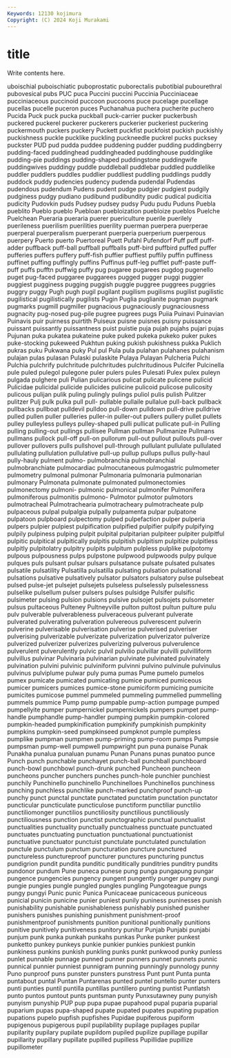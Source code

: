 ```yaml
---
Keywords: 12130 kojimura
Copyright: (C) 2024 Koji Murakami
---
```


# title

Write contents here.



uboischial puboischiatic puboprostatic puborectalis pubotibial pubourethral pubovesical pubs
PUC puca Puccini puccini Puccinia Pucciniaceae pucciniaceous puccinoid puccoon puccoons
puce pucelage pucellage pucellas pucelle puceron puces Puchanahua puchera pucherite
puchero Pucida Puck puck pucka puckball puck-carrier pucker puckerbush puckered
puckerel puckerer puckerers puckerier puckeriest puckering puckermouth puckers puckery Puckett
puckfist puckfoist puckish puckishly puckishness puckle pucklike puckling puckneedle puckrel
pucks pucksey puckster PUD pud pudda puddee puddening pudder pudding
puddingberry pudding-faced puddinghead puddingheaded puddinghouse puddinglike pudding-pie puddings pudding-shaped puddingstone
puddingwife puddingwives puddingy puddle puddleball puddlebar puddled puddlelike puddler puddlers
puddles puddlier puddliest puddling puddlings puddly puddock puddy pudencies pudency
pudenda pudendal Pudendas pudendous pudendum Pudens pudent pudge pudgier pudgiest
pudgily pudginess pudgy pudiano pudibund pudibundity pudic pudical pudicitia pudicity
Pudovkin puds Pudsey pudsey pudsy Pudu pudu Puduns Puebla pueblito
Pueblo pueblo Puebloan puebloization puebloize pueblos Puelche Puelchean Pueraria pueraria
puerer puericulture puerile puerilely puerileness puerilism puerilities puerility puerman puerpera
puerperae puerperal puerperalism puerperant puerperia puerperium puerperous puerpery Puerto puerto
Puertoreal Puett Pufahl Pufendorf Puff puff puff-adder puffback puff-ball puffball
puffballs puff-bird puffbird puffed puffer pufferies puffers puffery puff-fish puffier
puffiest puffily puffin puffiness puffinet puffing puffingly puffins Puffinus puff-leg
pufflet puff-paste puff-puff puffs pufftn puffwig puffy pug pugaree pugarees
pugdog pugenello puget pug-faced puggaree puggarees pugged pugger puggi puggier
puggiest pugginess pugging puggish puggle puggree puggrees puggries puggry puggy
Pugh pugh pugil pugilant pugilism pugilisms pugilist pugilistic pugilistical pugilistically
pugilists Pugin Puglia puglianite pugman pugmark pugmarks pugmill pugmiller pugnacious
pugnaciously pugnaciousness pugnacity pug-nosed pug-pile pugree pugrees pugs Puiia Puinavi
Puinavian Puinavis puir puirness puirtith Puiseux puisne puisnes puisny puissance
puissant puissantly puissantness puist puistie puja pujah pujahs pujari pujas
Pujunan puka pukatea pukateine puke puked pukeka pukeko puker pukes
puke-stocking pukeweed Pukhtun puking pukish pukishness pukka Puklich pukras puku
Pukwana puky Pul pul Pula pula pulahan pulahanes pulahanism pulajan
pulas pulasan Pulaski pulaskite Pulaya Pulayan Pulcheria Pulchi Pulchia pulchrify
pulchritude pulchritudes pulchritudinous Pulcifer Pulcinella pule puled pulegol pulegone puler
pulers pules Pulesati Pulex pulex puleyn pulgada pulghere puli Pulian
pulicarious pulicat pulicate pulicene pulicid Pulicidae pulicidal pulicide pulicides pulicine
pulicoid pulicose pulicosity pulicous pulijan pulik puling pulingly pulings puliol
pulis pulish Pulitzer pulitzer Pulj pulk pulka pull pull- pullable
pullaile pullalue pull-back pullback pullbacks pullboat pulldevil pulldoo pull-down pulldown
pull-drive pulldrive pulled pullen puller pulleries puller-in puller-out pullers pullery
pullet pullets pulley pulleyless pulleys pulley-shaped pulli pullicat pullicate pull-in
Pulling pulling pulling-out pullings pullisee Pullman pullman Pullmanize Pullmans pullmans
pullock pull-off pull-on pullorum pull-out pullout pullouts pull-over pullover pullovers
pulls pullshovel pull-through pullulant pullulate pullulated pullulating pullulation pullulative pull-up
pullup pullups pullus pully-haul pully-hauly pulment pulmo- pulmobranchia pulmobranchial pulmobranchiate
pulmocardiac pulmocutaneous pulmogastric pulmometer pulmometry pulmonal pulmonar Pulmonaria pulmonaria pulmonarian
pulmonary Pulmonata pulmonate pulmonated pulmonectomies pulmonectomy pulmoni- pulmonic pulmonical pulmonifer
Pulmonifera pulmoniferous pulmonitis pulmono- Pulmotor pulmotor pulmotors pulmotracheal Pulmotrachearia pulmotracheary
pulmotracheate pulp pulpaceous pulpal pulpalgia pulpally pulpamenta pulpar pulpatone pulpatoon
pulpboard pulpectomy pulped pulpefaction pulper pulperia pulpers pulpier pulpiest pulpification
pulpified pulpifier pulpify pulpifying pulpily pulpiness pulping pulpit pulpital pulpitarian
pulpiteer pulpiter pulpitful pulpitic pulpitical pulpitically pulpitis pulpitish pulpitism pulpitize
pulpitless pulpitly pulpitolatry pulpitry pulpits pulpitum pulpless pulplike pulpotomy pulpous
pulpousness pulps pulpstone pulpwood pulpwoods pulpy pulque pulques puls pulsant
pulsar pulsars pulsatance pulsate pulsated pulsates pulsatile pulsatility Pulsatilla pulsatilla
pulsating pulsation pulsational pulsations pulsative pulsatively pulsator pulsators pulsatory pulse
pulsebeat pulsed pulse-jet pulsejet pulsejets pulseless pulselessly pulselessness pulselike pulsellum
pulser pulsers pulses pulsidge Pulsifer pulsific pulsimeter pulsing pulsion pulsions
pulsive pulsojet pulsojets pulsometer pulsus pultaceous Pulteney Pultneyville pulton pultost
pultun pulture pulu pulv pulverable pulverableness pulveraceous pulverant pulverate pulverated
pulverating pulveration pulvereous pulverescent pulverin pulverine pulverisable pulverisation pulverise pulverised
pulveriser pulverising pulverizable pulverizate pulverization pulverizator pulverize pulverized pulverizer pulverizes
pulverizing pulverous pulverulence pulverulent pulverulently pulvic pulvil pulvilio pulvillar pulvilli
pulvilliform pulvillus pulvinar Pulvinaria pulvinarian pulvinate pulvinated pulvinately pulvination pulvini
pulvinic pulviniform pulvinni pulvino pulvinule pulvinulus pulvinus pulviplume pulwar puly
puma pumas Pume pumelo pumelos pumex pumicate pumicated pumicating pumice
pumiced pumiceous pumicer pumicers pumices pumice-stone pumiciform pumicing pumicite pumicites
pumicose pummel pummeled pummeling pummelled pummelling pummels pummice Pump pump
pumpable pump-action pumpage pumped pumpellyite pumper pumpernickel pumpernickels pumpers pumpet
pump-handle pumphandle pump-handler pumping pumpkin pumpkin-colored pumpkin-headed pumpkinification pumpkinify pumpkinish
pumpkinity pumpkins pumpkin-seed pumpkinseed pumpknot pumple pumpless pumplike pumpman pumpmen
pump-priming pump-room pumps Pumpsie pumpsman pump-well pumpwell pumpwright pun puna
punaise Punak Punakha punalua punaluan punamu Punan Punans punas punatoo
punce Punch punch punchable punchayet punch-ball punchball punchboard punch-bowl punchbowl
punch-drunk punched Puncheon puncheon puncheons puncher punchers punches punch-hole punchier
punchiest punchily Punchinello punchinello Punchinelloes Punchinellos punchiness punching punchless punchlike
punch-marked punchproof punch-up punchy punct punctal punctate punctated punctatim punctation
punctator puncticular puncticulate puncticulose punctiform punctiliar punctilio punctiliomonger punctilios punctiliosity
punctilious punctiliously punctiliousness punction punctist punctographic punctual punctualist punctualities punctuality
punctually punctualness punctuate punctuated punctuates punctuating punctuation punctuational punctuationist punctuative
punctuator punctuist punctulate punctulated punctulation punctule punctulum punctum puncturation puncture
punctured punctureless punctureproof puncturer punctures puncturing punctus pundigrion pundit pundita
punditic punditically punditries punditry pundits pundonor pundum Pune puneca punese
pung punga pungapung pungar pungence pungencies pungency pungent pungently punger
pungey pungi pungie pungies pungle pungled pungles pungling Pungoteague pungs
pungy pungyi Punic punic Punica Punicaceae punicaceous puniceous punicial punicin
punicine punier puniest punily puniness puninesses punish punishability punishable punishableness
punishably punished punisher punishers punishes punishing punishment punishment-proof punishmentproof punishments
punition punitional punitionally punitions punitive punitively punitiveness punitory punitur Punjab
Punjabi punjabi punjum punk punka punkah punkahs punkas Punke punker
punkest punketto punkey punkeys punkie punkier punkies punkiest punkin punkiness
punkins punkish punkling punks punkt punkwood punky punless punlet punnable
punnage punned punner punners punnet punnets punnic punnical punnier punniest
punnigram punning punningly punnology punny Puno punproof puns punster punsters
punstress Punt punt Punta punta puntabout puntal Puntan Puntarenas punted
puntel puntello punter punters punti punties puntil puntilla puntillas puntillero
punting puntist Puntlatsh punto puntos puntout punts puntsman punty Punxsutawney
puny punyish punyism punyship PUP pup pupa pupae pupahood pupal
puparia puparial puparium pupas pupa-shaped pupate pupated pupates pupating pupation
pupations pupelo pupfish pupfishes Pupidae pupiferous pupiform pupigenous pupigerous pupil
pupilability pupilage pupilages pupilar pupilarity pupilary pupilate pupildom pupiled pupilize
pupillage pupillar pupillarity pupillary pupillate pupilled pupilless Pupillidae pupillize pupillometer
